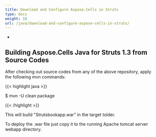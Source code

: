 ```yaml
---
title: Download and Configure Aspose.Cells in Struts
type: docs
weight: 10
url: /java/download-and-configure-aspose-cells-in-struts/
---
```


- 
## **Building Aspose.Cells Java for Struts 1.3 from Source Codes**
After checking out source codes from any of the above repository, apply the following mvn commands:

{{< highlight java >}}

 $ mvn -U clean package 

{{< /highlight >}}

This will build "Strutsbookapp.war" in the target tolder.

To deploy the .war file just copy it to the running Apache tomcat server webapp directory.

